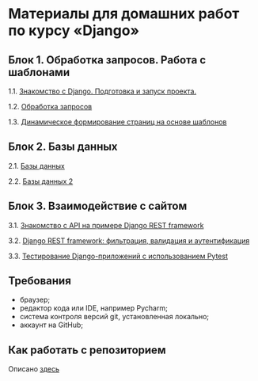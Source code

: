 # Материалы для домашних работ по курсу «Django»

## Блок 1. Обработка запросов. Работа с шаблонами

1.1. [Знакомство с Django. Подготовка и запуск проекта.](./first-project)

1.2. [Обработка запросов](./request-handling/)

1.3. [Динамическое формирование страниц на основе шаблонов](./dynamic-templates/)

## Блок 2. Базы данных 

2.1. [Базы данных](./databases/)

2.2. [Базы данных 2](./databases_2/)

## Блок 3. Взаимодействие с сайтом 

3.1. [Знакомство с API на примере Django REST framework](./drf-intro/)

3.2. [Django REST framework: фильтрация, валидация и аутентификация](./drf-auth-and-validation/)

3.3. [Тестирование Django-приложений с использованием Pytest](./django-testing/)

## Требования

+ браузер;
+ редактор кода или IDE, например Pycharm;
+ система контроля версий git, установленная локально;
+ аккаунт на GitHub;

## Как работать с репозиторием

Описано [здесь](/HOW_TO_WORK.md)
